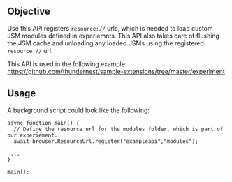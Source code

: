## Objective

Use this API registers `resource://` urls, which is needed to load custom JSM modules defined in experiemnts. This API also takes care of flushing the JSM cache and unloading any loaded JSMs using the registered `resource://` url.

This API is used in the following example: https://github.com/thundernest/sample-extensions/tree/master/experiment

## Usage

A background script could look like the following:

```
async function main() {
  // Define the resource url for the modules folder, which is part of our experiement..
  await browser.ResourceUrl.register("exampleapi","modules");

 ...
}

main();

```


